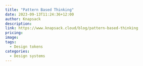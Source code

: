 ```yaml
---
title: "Pattern Based Thinking"
date: 2023-09-13T11:24:36+12:00
author: Knapsack
description:
link: https://www.knapsack.cloud/blog/pattern-based-thinking
pricing:
image:
tags:
  - Design tokens
categories:
  - Design systems
---
```

